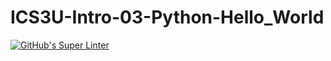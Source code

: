 # ICS3U-Intro-03-Python-Hello_World
[![GitHub's Super Linter](https://github.com/liam-fletcher1/ICS3U-Intro-03-Python-Hello_World/workflows/GitHub's%20Super%20Linter/badge.svg)](https://github.com/liam-fletcher1/ICS3U-Intro-03-Python-Hello_World/actions)
